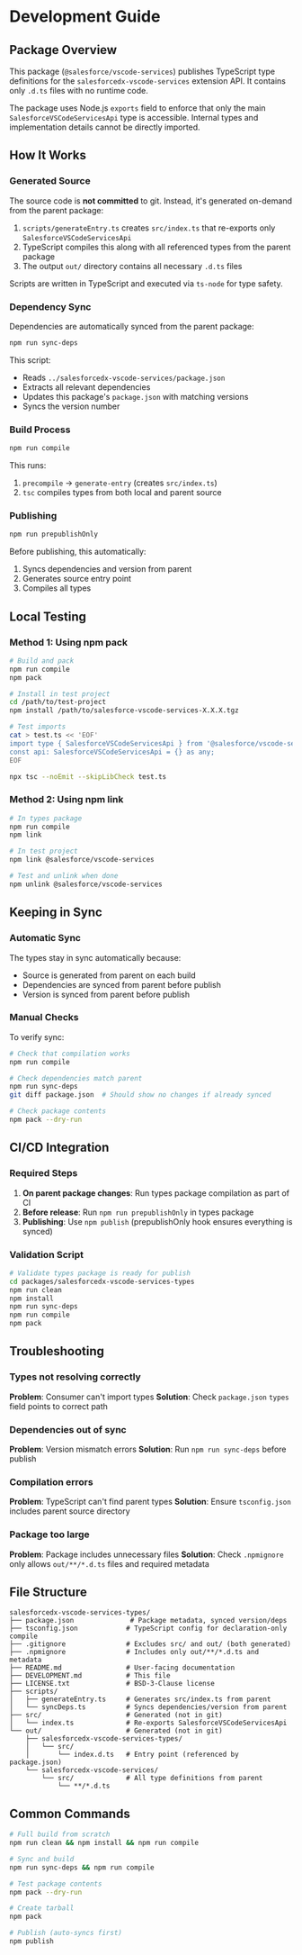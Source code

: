 # Development Guide

## Package Overview

This package (`@salesforce/vscode-services`) publishes TypeScript type definitions for the `salesforcedx-vscode-services` extension API. It contains only `.d.ts` files with no runtime code.

The package uses Node.js `exports` field to enforce that only the main `SalesforceVSCodeServicesApi` type is accessible. Internal types and implementation details cannot be directly imported.

## How It Works

### Generated Source

The source code is **not committed** to git. Instead, it's generated on-demand from the parent package:

1. `scripts/generateEntry.ts` creates `src/index.ts` that re-exports only `SalesforceVSCodeServicesApi`
2. TypeScript compiles this along with all referenced types from the parent package
3. The output `out/` directory contains all necessary `.d.ts` files

Scripts are written in TypeScript and executed via `ts-node` for type safety.

### Dependency Sync

Dependencies are automatically synced from the parent package:

```bash
npm run sync-deps
```

This script:

- Reads `../salesforcedx-vscode-services/package.json`
- Extracts all relevant dependencies
- Updates this package's `package.json` with matching versions
- Syncs the version number

### Build Process

```bash
npm run compile
```

This runs:

1. `precompile` → `generate-entry` (creates `src/index.ts`)
2. `tsc` compiles types from both local and parent source

### Publishing

```bash
npm run prepublishOnly
```

Before publishing, this automatically:

1. Syncs dependencies and version from parent
2. Generates source entry point
3. Compiles all types

## Local Testing

### Method 1: Using npm pack

```bash
# Build and pack
npm run compile
npm pack

# Install in test project
cd /path/to/test-project
npm install /path/to/salesforce-vscode-services-X.X.X.tgz

# Test imports
cat > test.ts << 'EOF'
import type { SalesforceVSCodeServicesApi } from '@salesforce/vscode-services';
const api: SalesforceVSCodeServicesApi = {} as any;
EOF

npx tsc --noEmit --skipLibCheck test.ts
```

### Method 2: Using npm link

```bash
# In types package
npm run compile
npm link

# In test project
npm link @salesforce/vscode-services

# Test and unlink when done
npm unlink @salesforce/vscode-services
```

## Keeping in Sync

### Automatic Sync

The types stay in sync automatically because:

- Source is generated from parent on each build
- Dependencies are synced from parent before publish
- Version is synced from parent before publish

### Manual Checks

To verify sync:

```bash
# Check that compilation works
npm run compile

# Check dependencies match parent
npm run sync-deps
git diff package.json  # Should show no changes if already synced

# Check package contents
npm pack --dry-run
```

## CI/CD Integration

### Required Steps

1. **On parent package changes**: Run types package compilation as part of CI
2. **Before release**: Run `npm run prepublishOnly` in types package
3. **Publishing**: Use `npm publish` (prepublishOnly hook ensures everything is synced)

### Validation Script

```bash
# Validate types package is ready for publish
cd packages/salesforcedx-vscode-services-types
npm run clean
npm install
npm run sync-deps
npm run compile
npm pack
```

## Troubleshooting

### Types not resolving correctly

**Problem**: Consumer can't import types
**Solution**: Check `package.json` `types` field points to correct path

### Dependencies out of sync

**Problem**: Version mismatch errors
**Solution**: Run `npm run sync-deps` before publish

### Compilation errors

**Problem**: TypeScript can't find parent types
**Solution**: Ensure `tsconfig.json` includes parent source directory

### Package too large

**Problem**: Package includes unnecessary files
**Solution**: Check `.npmignore` only allows `out/**/*.d.ts` files and required metadata

## File Structure

```text
salesforcedx-vscode-services-types/
├── package.json              # Package metadata, synced version/deps
├── tsconfig.json            # TypeScript config for declaration-only compile
├── .gitignore               # Excludes src/ and out/ (both generated)
├── .npmignore               # Includes only out/**/*.d.ts and metadata
├── README.md                # User-facing documentation
├── DEVELOPMENT.md           # This file
├── LICENSE.txt              # BSD-3-Clause license
├── scripts/
│   ├── generateEntry.ts     # Generates src/index.ts from parent
│   └── syncDeps.ts          # Syncs dependencies/version from parent
├── src/                     # Generated (not in git)
│   └── index.ts             # Re-exports SalesforceVSCodeServicesApi
└── out/                     # Generated (not in git)
    ├── salesforcedx-vscode-services-types/
    │   └── src/
    │       └── index.d.ts   # Entry point (referenced by package.json)
    └── salesforcedx-vscode-services/
        └── src/             # All type definitions from parent
            └── **/*.d.ts
```

## Common Commands

```bash
# Full build from scratch
npm run clean && npm install && npm run compile

# Sync and build
npm run sync-deps && npm run compile

# Test package contents
npm pack --dry-run

# Create tarball
npm pack

# Publish (auto-syncs first)
npm publish
```

